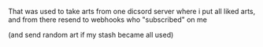 That was used to take arts from one dicsord server where i put all liked arts, and from there resend to webhooks who "subscribed" on me

(and send random art if my stash became all used)
